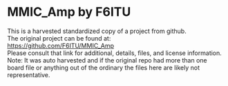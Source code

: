 
# MMIC_Amp by F6ITU  
This is a harvested standardized copy of a project from github.  
The original project can be found at:  
https://github.com/F6ITU/MMIC_Amp  
Please consult that link for additional, details, files, and license information.  
Note: It was auto harvested and if the original repo had more than one board file or anything out of the ordinary the files here are likely not representative.  
    